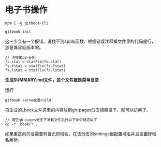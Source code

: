<!--
 * @Autor: 卢建
 * @LastEditors: 卢建
 * @Description: 电子书
 * @Date: 2021-02-02 09:40:16
 * @LastEditTime: 2022-12-14 17:17:54
-->
# 电子书操作

```
npm i -g gitbook-cli
```

```
gitbook init
```

这一步会有一个报错。说找不到apply函数，根据错误注释掉文件里的代码就行，那是兼容低版本的。

```
// 注释第62-64行
fs.stat = statFix(fs.stat)
fs.fstat = statFix(fs.fstat)
fs.lstat = statFix(fs.lstat)
```


**生成SUMMARY.md文件，这个文件就是菜单目录**

运行
```
gitbook serve或者build
```

将生成的_book文件夹里的内容放到gh-pages分支根目录下，就可以访问了。

```
// 清空gh-pages分支下所有文件执行以下命令就可以了
cp -r _book/* .
```

如果重定向的话需要有自己的域名，在该分支的settings里配置域名并且设置好域名解析。
